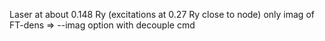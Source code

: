 Laser at about 0.148 Ry (excitations at 0.27 Ry close to node)
only imag of FT-dens => --imag option with decouple cmd
